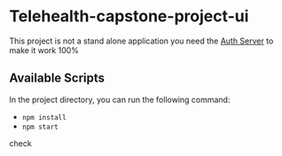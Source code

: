 # Telehealth-capstone-project-ui

This project is not a stand alone application you need the [Auth Server](https://github.com/mengstabketemaw/telehealth-authorization-server) to make it work 100%

## Available Scripts

In the project directory, you can run the following command:
* `npm install`
* `npm start`

check
